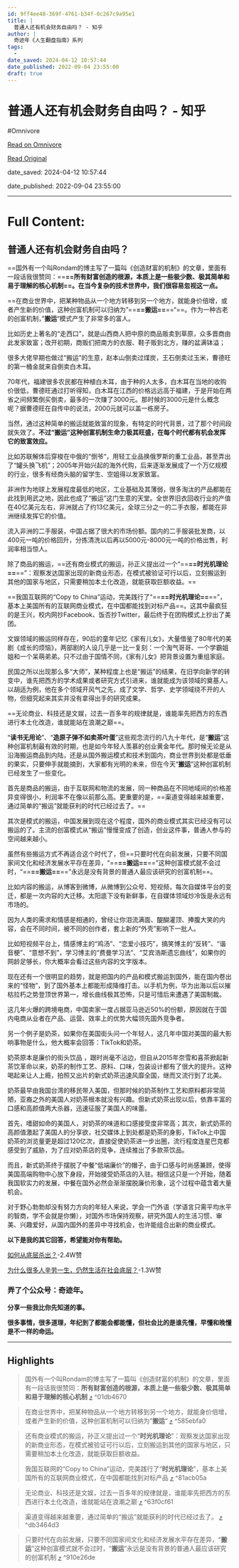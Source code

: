 ```yaml
---
id: 9ff4ee48-369f-4761-b34f-0c267c9a95e1
title: |
  普通人还有机会财务自由吗？ - 知乎
author: |
  奇迹年《人生翻盘指南》系列
tags:
  - 
date_saved: 2024-04-12 10:57:44
date_published: 2022-09-04 23:55:00
draft: true
---
```


# 普通人还有机会财务自由吗？ - 知乎
#Omnivore

[Read on Omnivore](https://omnivore.app/me/https-zhuanlan-zhihu-com-p-541705187-18921b7f7c7)

[Read Original](https://zhuanlan.zhihu.com/p/541705187)

date_saved: 2024-04-12 10:57:44

date_published: 2022-09-04 23:55:00

--- 

# Full Content: 

## 普通人还有机会财务自由吗？

==国外有一个叫Rondam的博主写了一篇叫《创造财富的机制》的文章，里面有一段话我很赞同：==**==所有财富创造的根源，本质上是一些极少数、极其简单和易于理解的核心机制==。在当今复杂的技术世界中，我们很容易忽视这一点。**

==在商业世界中，把某种物品从一个地方转移到另一个地方，就能身价倍增，或者产生新的价值，这种创富机制可以归纳为”==**==搬运==**==“==。作为一种古老的创富机制，”**搬运**“模式产生了非常多的富人。

比如历史上著名的“走西口”，就是山西商人把中原的商品贩卖到草原，众多晋商由此发家致富；改开初期，商贩们把南方的衣服、鞋子贩到北方，赚的盆满钵溢；

很多大佬早期也做过“搬运”的生意，赵本山倒卖过煤炭，王石倒卖过玉米，曹德旺的第一桶金就来自倒卖白木耳。

70年代，福建很多农民都在种植白木耳，由于种的人太多，白木耳在当地的收购价很低，曹德旺通过打听得知，白木耳在江西的价格远远高于福建，于是开始在两省之间频繁倒买倒卖，最多的一次赚了3000元。那时候的3000元是什么概念呢？据曹德旺在自传中的说法，2000元就可以盖一栋房子。

当然，通过这种简单的搬运就能致富的现象，有特定的时代背景，过了那个时间段就失效了。**不过“搬运”这种创富机制生命力极其旺盛，在每个时代都有机会发挥它的致富效应。**

比如苏联解体后穿梭在中俄的“倒爷“，用轻工业品换俄罗斯的重工业品，甚至弄出了“罐头换飞机”；2005年开始兴起的海外代购，后来逐渐发展成了一个万亿规模的行业，很多有经商头脑的留学生、空姐得以发家致富。

非洲作为地球上发展程度最低的地区，工业基础及其薄弱，很多淘汰的产品都能在此找到用武之地，因此也成了“搬运”这门生意的天堂。全世界旧衣回收行业的产值在40亿美元左右，非洲就占了约13亿美元，全球三分之一的二手衣服，都能在非洲继续发挥它的价值。

流入非洲的二手服装，中国占据了很大的市场份额。国内的二手服装批发商，以400元一吨的价格回升，分拣清洗以后再以5000元-8000元一吨的价格出售，利润率相当惊人。

除了商品的搬运，==还有商业模式的搬运，孙正义提出过一个“==**==时光机理论==**==”：观察发达国家出现的新商业形态，在模式被验证可行以后，立刻搬运到其他的国家与地区，只需要稍加本土化改造，就能获取巨额收益。==

==我国互联网的“Copy to China”运动，完美践行了“==**==时光机理论==**==”，基本上美国所有的互联网商业模式，在中国都能找到对标产品==。这其中最疯狂的是王兴，校内网抄Facebook、饭否抄Twitter，最后终于在团购模式上抄出了美团。

文娱领域的搬运同样存在，90后的童年记忆《家有儿女》，大量借鉴了80年代的美剧《成长的烦恼》，两部剧的人设几乎是一比一复刻：一个淘气哥哥、一个学霸姐姐和一个呆萌弟弟。只不过由于国情不同，《家有儿女》把背景设置为重组家庭。

民国之所以出现那么多“大师”，某种程度上也是“搬运”的结果，在旧学向新学的转变中，谁先把西方的学术成果或者研究方式引进来，谁就能成为该领域的奠基人。以胡适为例，他在多个领域开风气之先，成了文学、哲学、史学领域绕不开的人物，但细究起来其实并没有拿得出手的研究成果。

==无论商业、科技还是文娱，过去一百多年的规律就是，谁能率先把西方的东西进行本土化改造，谁就能站在浪潮之巅==。

“**读书无用论**”、“**造原子弹不如卖茶叶蛋**”这些观念流行的八九十年代，是“**搬运**”这种创富机制最有效的时期，也是如今年轻人羡慕的创业黄金年代。那时候无论是从沿海搬运商品到内陆，还是从国外搬运模式和技术到国内，商业世界到处都是低垂的果实，只要伸手就能摘到，大家都有光明的未来，但在今天“**搬运**”这种创富机制已经发生了一些变化。

首先是商品的搬运，由于互联网和物流的发展，同一种商品在不同地域间的价格差异变得很小，利润率不在像以前那么高。更重要的是，==渠道变得越来越重要，通过简单的“搬运”就能获利的时代已经过去了。==

其次是模式的搬运，中国发展到现在这个程度，国外的商业模式其实已经没有可以搬运的了。主流的创富模式从“搬运”慢慢变成了创造，创业这件事，普通人参与的空间越来越小。

虽然有些搬运方式不再适合这个时代了，但==只要时代在向前发展，只要不同国家间文化和经济发展水平存在差异，“==**==搬运==**==”这种创富模式就不会过时，“==**==搬运==**==”永远是没有背景的普通人最应该研究的创富机制==。

比如内容的搬运，从博客到微博，从微博到公众号、短视频，每次自媒体平台的变迁，都是一次内容的大迁移。太阳底下没有新鲜事，在自媒体领域炒冷饭是永远有市场的。

因为人类的需求和情感是相通的，曾经让你泪流满面、醍醐灌顶、捧腹大笑的内容，会在不同时间，被不同的创作者，套上新的“外壳”影响下一批人。

比如短视频平台上，情感博主的“鸡汤”、“恋爱小技巧”，搞笑博主的“反转”、“谐音梗”、“意想不到”，学习博主的“费曼学习法”、“艾宾浩斯遗忘曲线”，如果你的网龄足够长，你大概率会看过这些内容的文字版本。

现在还有一个很明显的趋势，就是把国内的产品和模式搬运到国外，能在国内卷出来的“怪物”，到了国外基本上都能形成降维打击。以手机为例，华为出海以后以摧枯拉朽之势登顶世界第一，增长曲线极其恐怖，只是可惜后来遭遇了美国制裁。

这几年火爆的跨境电商，中国卖家一度占据亚马逊近50%的份额，原因就在于国内电商从业者在产品、运营、效率上的优势大幅领先国外竞争者。

另一个例子是奶茶，如果你在美国街头问一个年轻人，这几年中国对美国的最大影响事物是什么，他大概率会回答：TikTok和奶茶。

奶茶原本是廉价的街头饮品 ，跟时尚毫不沾边，但自从2015年奈雪和喜茶掀起新茶饮革命以来，奶茶的制作工艺、原料、口味，包装设计都有了很大的提升。这种喝起来让人上瘾，拍照又出片的新式奶茶迅速风靡全国，继而又流行到了北美。

奶茶最早由我国台湾的移民带入美国，但那时候的奶茶制作工艺和原料都非常简陋，亚裔之外的美国人对奶茶根本就没有兴趣。但新式奶茶出现以后，依靠丰富的口感和高颜值两大杀器，迅速征服了美国人的味蕾。

首先，嗜甜如命的美国人，对奶茶的味道和口感接受度非常高；其次，新式奶茶的高颜值激起了美国人的分享欲，社交媒体上到处都是奶茶的身影，TikTok上中国奶茶的浏览量更是超过120亿次，直接促使奶茶进一步出圈，流行程度连星巴克都感受到了威胁，为了应对奶茶店的竞争，连续推出了多款茶饮品。

而且，新式奶茶终于摆脱了中餐“低端廉价”的帽子，由于口感与时尚感兼顾，使得美国高端购物中心放下身段，开始接受奶茶店的入驻。相信这只是一个开始，随着我国软实力的发展，中餐在国外必然会渐渐摆脱廉价形象，这个过程中蕴含着大量机会。

对于野心勃勃却没有努力方向的年轻人来说，学会一门外语（学语言只需平均水平的智商，学不会就是你懒），对国外市场保持观察，研究外国人的生活习惯、审美、兴趣爱好，从国内国外的差异中寻找机会，也许能组合出新的商业模式。

**以下是我的其它回答，希望能对你有帮助。**

[如何从底层杀出？](https://www.zhihu.com/question/487990120/answer/2295005139)\-2.4W赞

[为什么很多人辛劳一生，仍然生活在社会底层？](https://www.zhihu.com/question/39997502/answer/2292764568)\-1.3W赞

### 弄了个公众号：**奇迹年**。

**分享一些我比你先知道的事。**

**很多事情，很多道理，年纪到了都能会都能懂，但社会比的是谁先懂，早懂和晚懂是不一样的命运。**

---

## Highlights

> 国外有一个叫Rondam的博主写了一篇叫《创造财富的机制》的文章，里面有一段话我很赞同：**所有财富创造的根源，本质上是一些极少数、极其简单和易于理解的核心机制** [⤴️](https://omnivore.app/me/https-zhuanlan-zhihu-com-p-541705187-18921b7f7c7#01db4670-c942-46c6-be3b-14bd30ca5651)  ^01db4670

> 在商业世界中，把某种物品从一个地方转移到另一个地方，就能身价倍增，或者产生新的价值，这种创富机制可以归纳为”**搬运**“ [⤴️](https://omnivore.app/me/https-zhuanlan-zhihu-com-p-541705187-18921b7f7c7#585ebfa0-23b4-46f8-9726-9443733683be)  ^585ebfa0

> 还有商业模式的搬运，孙正义提出过一个“**时光机理论**”：观察发达国家出现的新商业形态，在模式被验证可行以后，立刻搬运到其他的国家与地区，只需要稍加本土化改造，就能获取巨额收益。
> 
> 我国互联网的“Copy to China”运动，完美践行了“**时光机理论**”，基本上美国所有的互联网商业模式，在中国都能找到对标产品 [⤴️](https://omnivore.app/me/https-zhuanlan-zhihu-com-p-541705187-18921b7f7c7#81acb05a-16b8-4601-b116-ce5a775f7a65)  ^81acb05a

> 无论商业、科技还是文娱，过去一百多年的规律就是，谁能率先把西方的东西进行本土化改造，谁就能站在浪潮之巅 [⤴️](https://omnivore.app/me/https-zhuanlan-zhihu-com-p-541705187-18921b7f7c7#63f0cf61-ed2e-41a4-8292-adc3eeba758f)  ^63f0cf61

> 渠道变得越来越重要，通过简单的“搬运”就能获利的时代已经过去了。 [⤴️](https://omnivore.app/me/https-zhuanlan-zhihu-com-p-541705187-18921b7f7c7#db3464d3-d08f-45e4-84b1-24314048e055)  ^db3464d3

> 只要时代在向前发展，只要不同国家间文化和经济发展水平存在差异，“**搬运**”这种创富模式就不会过时，“**搬运**”永远是没有背景的普通人最应该研究的创富机制 [⤴️](https://omnivore.app/me/https-zhuanlan-zhihu-com-p-541705187-18921b7f7c7#910e26de-56d3-4f35-bdf6-010b4ba22611)  ^910e26de

